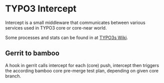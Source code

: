 # TYPO3 Intercept

Intercept is a small middleware that communicates between various services
used in TYPO3 core or core-near world.

Some processes and stats can be found in at
[TYPO3s Wiki](https://confluence.typo3.com/display/TC/Process+Flow+pre-merge+Tests).


## Gerrit to bamboo

A hook in gerrit calls intercept for each (core) push, intercept then
triggers the according bamboo core pre-merge test plan, depending on
given core branch.

